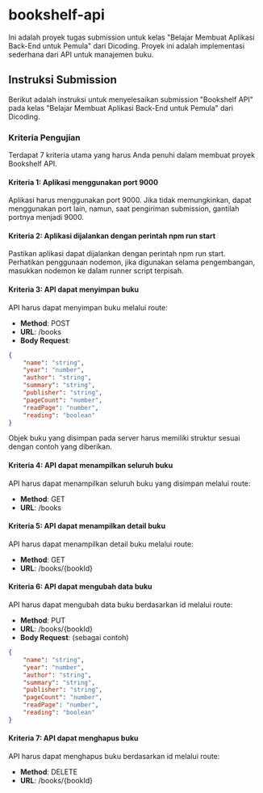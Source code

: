 # bookshelf-api
Ini adalah proyek tugas submission untuk kelas "Belajar Membuat Aplikasi Back-End untuk Pemula" dari Dicoding. Proyek ini adalah implementasi sederhana dari API untuk manajemen buku.

## Instruksi Submission

Berikut adalah instruksi untuk menyelesaikan submission "Bookshelf API" pada kelas "Belajar Membuat Aplikasi Back-End untuk Pemula" dari Dicoding.

### Kriteria Pengujian

Terdapat 7 kriteria utama yang harus Anda penuhi dalam membuat proyek Bookshelf API.

#### Kriteria 1: Aplikasi menggunakan port 9000

Aplikasi harus menggunakan port 9000. Jika tidak memungkinkan, dapat menggunakan port lain, namun, saat pengiriman submission, gantilah portnya menjadi 9000.

#### Kriteria 2: Aplikasi dijalankan dengan perintah npm run start

Pastikan aplikasi dapat dijalankan dengan perintah npm run start. Perhatikan penggunaan nodemon, jika digunakan selama pengembangan, masukkan nodemon ke dalam runner script terpisah.

#### Kriteria 3: API dapat menyimpan buku

API harus dapat menyimpan buku melalui route:

- **Method**: POST
- **URL**: /books
- **Body Request**:

```json
{
    "name": "string",
    "year": "number",
    "author": "string",
    "summary": "string",
    "publisher": "string",
    "pageCount": "number",
    "readPage": "number",
    "reading": "boolean"
}
```

Objek buku yang disimpan pada server harus memiliki struktur sesuai dengan contoh yang diberikan.

#### Kriteria 4: API dapat menampilkan seluruh buku

API harus dapat menampilkan seluruh buku yang disimpan melalui route:

- **Method**: GET
- **URL**: /books

#### Kriteria 5: API dapat menampilkan detail buku

API harus dapat menampilkan detail buku melalui route:

- **Method**: GET
- **URL**: /books/{bookId}

#### Kriteria 6: API dapat mengubah data buku

API harus dapat mengubah data buku berdasarkan id melalui route:

- **Method**: PUT
- **URL**: /books/{bookId}
- **Body Request**: (sebagai contoh)

```json
{
    "name": "string",
    "year": "number",
    "author": "string",
    "summary": "string",
    "publisher": "string",
    "pageCount": "number",
    "readPage": "number",
    "reading": "boolean"
}
```

#### Kriteria 7: API dapat menghapus buku

API harus dapat menghapus buku berdasarkan id melalui route:

- **Method**: DELETE
- **URL**: /books/{bookId}


